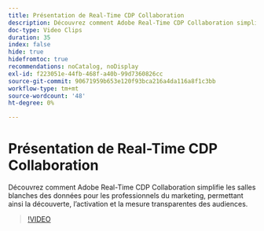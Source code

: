 ```yaml
---
title: Présentation de Real-Time CDP Collaboration
description: Découvrez comment Adobe Real-Time CDP Collaboration simplifie les salles blanches des données pour les professionnels du marketing, permettant ainsi la découverte, l’activation et la mesure transparentes des audiences.
doc-type: Video Clips
duration: 35
index: false
hide: true
hidefromtoc: true
recommendations: noCatalog, noDisplay
exl-id: f223051e-44fb-468f-a40b-99d7360826cc
source-git-commit: 90671959b653e120f93bca216a4da116a8f1c3bb
workflow-type: tm+mt
source-wordcount: '48'
ht-degree: 0%

---
```


# Présentation de Real-Time CDP Collaboration

Découvrez comment Adobe Real-Time CDP Collaboration simplifie les salles blanches des données pour les professionnels du marketing, permettant ainsi la découverte, l’activation et la mesure transparentes des audiences.

<!-- 65_OS511_3442426_34_introduction-to-realtime-cdp-collaboration -->
>[!VIDEO](https://video.tv.adobe.com/v/3458279/?learn=on&enablevpops=true)

